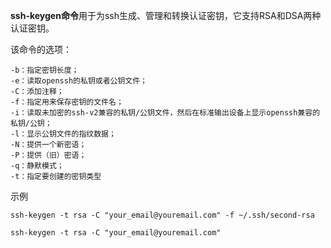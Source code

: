 **ssh-keygen命令**用于为ssh生成、管理和转换认证密钥，它支持RSA和DSA两种认证密钥。

该命令的选项：

```undefined
-b：指定密钥长度；
-e：读取openssh的私钥或者公钥文件；
-C：添加注释；
-f：指定用来保存密钥的文件名；
-i：读取未加密的ssh-v2兼容的私钥/公钥文件，然后在标准输出设备上显示openssh兼容的私钥/公钥；
-l：显示公钥文件的指纹数据；
-N：提供一个新密语；
-P：提供（旧）密语；
-q：静默模式；
-t：指定要创建的密钥类型
```

示例

```shell
ssh-keygen -t rsa -C "your_email@youremail.com" -f ~/.ssh/second-rsa
```

```shell
ssh-keygen -t rsa -C "your_email@youremail.com"
```